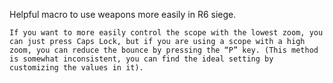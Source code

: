    Helpful macro to use weapons more easily in R6 siege.

    If you want to more easily control the scope with the lowest zoom, you can just press Caps Lock, but if you are using a scope with a high zoom, you can reduce the bounce by pressing the “P” key. (This method is somewhat inconsistent, you can find the ideal setting by customizing the values in it).
